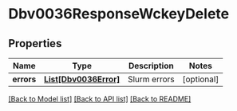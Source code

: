 # Dbv0036ResponseWckeyDelete

## Properties
Name | Type | Description | Notes
------------ | ------------- | ------------- | -------------
**errors** | [**List[Dbv0036Error]**](Dbv0036Error.md) | Slurm errors | [optional] 

[[Back to Model list]](../README.md#documentation-for-models) [[Back to API list]](../README.md#documentation-for-api-endpoints) [[Back to README]](../README.md)


